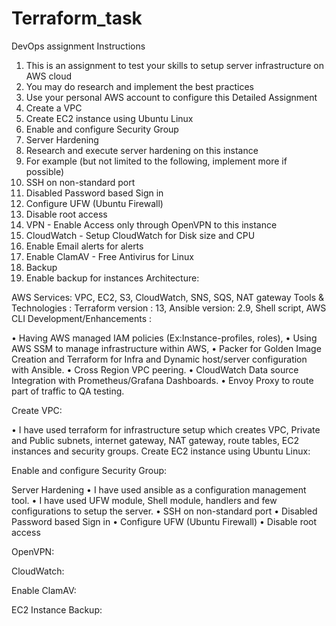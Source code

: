 # Terraform_task

DevOps assignment
Instructions
1.	This is an assignment to test your skills to setup server infrastructure on AWS cloud
2.	You may do research and implement the best practices
3.	Use your personal AWS account to configure this
Detailed Assignment 
1.	Create a VPC
2.	Create EC2 instance using Ubuntu Linux 
3.	Enable and configure Security Group
4.	Server Hardening
1.	Research and execute server hardening on this instance 
2.	For example (but not limited to the following, implement more if possible)
1.	SSH on non-standard port
2.	Disabled Password based Sign in
3.	Configure UFW (Ubuntu Firewall)
4.	Disable root access
5.	VPN - Enable Access only through OpenVPN to this instance
6.	CloudWatch - Setup CloudWatch for Disk size and CPU
1.	Enable Email alerts for alerts
7.	Enable ClamAV - Free Antivirus for Linux
8.	Backup
1.	Enable backup for instances
Architecture: 



AWS Services:  VPC, EC2, S3, CloudWatch, SNS, SQS, NAT gateway
Tools & Technologies : Terraform version : 13, Ansible version: 2.9, Shell script, AWS CLI
Development/Enhancements :

•	Having AWS managed IAM policies (Ex:Instance-profiles, roles),
•	Using AWS SSM to manage infrastructure within AWS,
•	Packer for Golden Image Creation and Terraform for Infra and Dynamic host/server configuration with Ansible.
•	Cross Region VPC peering.
•	CloudWatch Data source Integration with Prometheus/Grafana Dashboards.
•	Envoy Proxy to route part of traffic to QA testing.

Create VPC:
                     
                     
                       
 
 
•	I have used terraform for infrastructure setup which creates VPC, Private and Public subnets, internet gateway, NAT gateway, route tables, EC2 instances and security groups.
Create EC2 instance using Ubuntu Linux:
 
                 
             
Enable and configure Security Group:
 
Server Hardening
•	I have used ansible as a configuration management tool.
•	I have used UFW module, Shell module, handlers and few configurations to setup the server.
•	SSH on non-standard port
•	Disabled Password based Sign in
•	Configure UFW (Ubuntu Firewall)
•	Disable root access
 
 



OpenVPN:
 

CloudWatch:
 
 
 




Enable ClamAV:
 
EC2 Instance Backup: 
 
 





